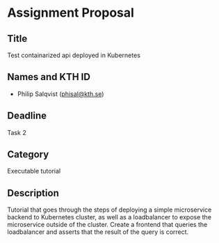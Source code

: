 
# Assignment Proposal

## Title

Test containarized api deployed in Kubernetes

## Names and KTH ID

- Philip Salqvist (phisal@kth.se)

## Deadline

Task 2

## Category

Executable tutorial

## Description

Tutorial that goes through the steps of deploying a simple microservice backend to Kubernetes cluster, as well as a loadbalancer to expose the microservice outside of the cluster. Create a frontend that queries the loadbalancer and
asserts that the result of the query is correct.
